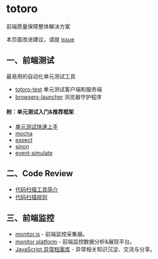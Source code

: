 # totoro

前端质量保障整体解决方案

本页面改进建议，请提 [issue](https://github.com/totorojs/totorojs.org/issues/new)

## 一、前端测试

最易用的自动化单元测试工具

- [totoro-test](https://github.com/totorojs/totoro-test) 单元测试客户端和服务端
- [browsers-launcher](https://github.com/totorojs/browsers-launcher) 浏览器守护程序

#### 附：单元测试入门&推荐框架

- [单元测试快速上手](https://github.com/totorojs/totoro-test/wiki/unit-testing-quick-start)
- [mocha](https://github.com/totorojs/totoro-test/wiki/mocha)
- [expect](https://github.com/totorojs/totoro-test/wiki/expect)
- [sinon](https://github.com/totorojs/totoro-test/wiki/expect)
- [event-simulate](https://github.com/aralejs/event-simulate)

## 二、Code Review

- [代码扫描工具简介](https://github.com/totorojs/totoro-linter)
- [代码扫描规则](https://github.com/totorojs/totoro-linter/tree/master/rules)

## 三、前端监控

* [monitor.js](https://github.com/totorojs/monitor.js) - 前端监控采集器。
* [monitor platform](https://github.com/alipay/monitor-platform) - 前端监控数据分析&展现平台。
* [JavaScript 异常档案库](https://github.com/totorojs/javascript-exception-archives) -
  异常相关知识沉淀、交流与分享。

